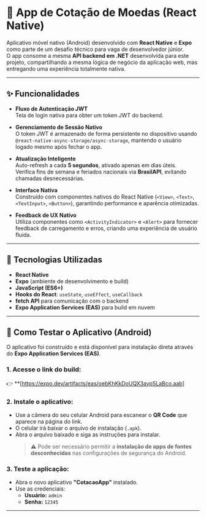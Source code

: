 # 📱 App de Cotação de Moedas (React Native)

Aplicativo móvel nativo (Android) desenvolvido com **React Native** e **Expo** como parte de um desafio técnico para vaga de desenvolvedor júnior.  
O app consome a mesma **API backend em .NET** desenvolvida para este projeto, compartilhando a mesma lógica de negócio da aplicação web, mas entregando uma experiência totalmente nativa.

---

## ✨ Funcionalidades

- **Fluxo de Autenticação JWT**  
  Tela de login nativa para obter um token JWT do backend.

- **Gerenciamento de Sessão Nativo**  
  O token JWT é armazenado de forma persistente no dispositivo usando `@react-native-async-storage/async-storage`, mantendo o usuário logado mesmo após fechar o app.

- **Atualização Inteligente**  
  Auto-refresh a cada **5 segundos**, ativado apenas em dias úteis.  
  Verifica fins de semana e feriados nacionais via **BrasilAPI**, evitando chamadas desnecessárias.

- **Interface Nativa**  
  Construído com componentes nativos do React Native (`<View>`, `<Text>`, `<TextInput>`, `<Button>`), garantindo performance e aparência otimizadas.

- **Feedback de UX Nativo**  
  Utiliza componentes como `<ActivityIndicator>` e `<Alert>` para fornecer feedback de carregamento e erros, criando uma experiência de usuário fluida.

---

## 🚀 Tecnologias Utilizadas

- **React Native**
- **Expo** (ambiente de desenvolvimento e build)
- **JavaScript (ES6+)**
- **Hooks do React**: `useState`, `useEffect`, `useCallback`
- **fetch API** para comunicação com o backend
- **Expo Application Services (EAS)** para build em nuvem

---

## 📲 Como Testar o Aplicativo (Android)

O aplicativo foi construído e está disponível para instalação direta através do **Expo Application Services (EAS)**.

### 1. Acesse o link do build:
👉 **[https://expo.dev/artifacts/eas/oebKhKkDoUQX3ayp5LaBco.aab]

### 2. Instale o aplicativo:
- Use a câmera do seu celular Android para escanear o **QR Code** que aparece na página do link.  
- O celular irá baixar o arquivo de instalação (`.apk`).  
- Abra o arquivo baixado e siga as instruções para instalar.  
  > ⚠️ Pode ser necessário permitir a **instalação de apps de fontes desconhecidas** nas configurações de segurança do Android.

### 3. Teste a aplicação:
- Abra o novo aplicativo **"CotacaoApp"** instalado.  
- Use as credenciais:  
  - **Usuário:** `admin`  
  - **Senha:** `12345`  

---
